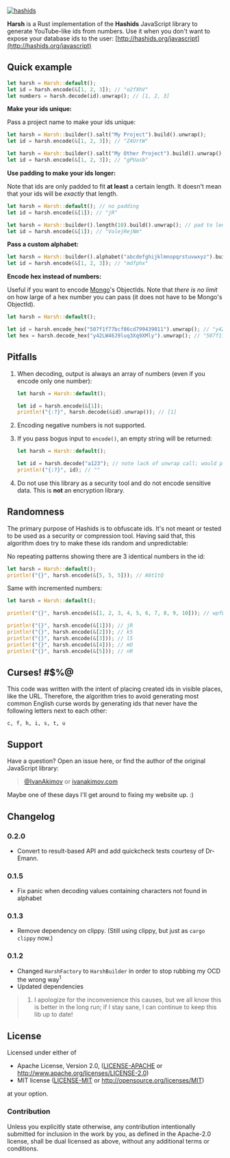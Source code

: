 
[![hashids](http://hashids.org/public/img/hashids.gif "Hashids")](http://hashids.org/)

**Harsh** is a Rust implementation of the **Hashids** JavaScript library to generate YouTube-like ids from numbers. Use it when you don't want to expose your database ids to the user: [http://hashids.org/javascript](http://hashids.org/javascript)

Quick example
-------

```rust
let harsh = Harsh::default();
let id = harsh.encode(&[1, 2, 3]); // "o2fXhV"
let numbers = harsh.decode(id).unwrap(); // [1, 2, 3]
```

**Make your ids unique:**

Pass a project name to make your ids unique:

```rust
let harsh = Harsh::builder().salt("My Project").build().unwrap();
let id = harsh.encode(&[1, 2, 3]); // "Z4UrtW"

let harsh = Harsh::builder().salt("My Other Project").build().unwrap();
let id = harsh.encode(&[1, 2, 3]); // "gPUasb"
```

**Use padding to make your ids longer:**

Note that ids are only padded to fit **at least** a certain length. It doesn't mean that your ids will be *exactly* that length.

```rust
let harsh = Harsh::default(); // no padding
let id = harsh.encode(&[1]); // "jR"

let harsh = Harsh::builder().length(10).build().unwrap(); // pad to length 10
let id = harsh.encode(&[1]); // "VolejRejNm"
```

**Pass a custom alphabet:**

```rust
let harsh = Harsh::builder().alphabet("abcdefghijklmnopqrstuvwxyz").build().unwrap(); // all lowercase
let id = harsh.encode(&[1, 2, 3]); // "mdfphx"
```

**Encode hex instead of numbers:**

Useful if you want to encode [Mongo](https://www.mongodb.com/)'s ObjectIds. Note that *there is no limit* on how large of a hex number you can pass (it does not have to be Mongo's ObjectId).

```rust
let harsh = Harsh::default();

let id = harsh.encode_hex("507f1f77bcf86cd799439011").unwrap(); // "y42LW46J9luq3Xq9XMly"
let hex = harsh.decode_hex("y42LW46J9luq3Xq9XMly").unwrap(); // "507f1f77bcf86cd799439011" 
```

Pitfalls
-------

1. When decoding, output is always an array of numbers (even if you encode only one number):

	```rust
	let harsh = Harsh::default();

    let id = harsh.encode(&[1]);
    println!("{:?}", harsh.decode(&id).unwrap()); // [1]
	```

2. Encoding negative numbers is not supported.
3. If you pass bogus input to `encode()`, an empty string will be returned:

	```rust
	let harsh = Harsh::default();

	let id = harsh.decode("a123"); // note lack of unwrap call; would panic here
	println!("{:?}", id); // ""
	```

4. Do not use this library as a security tool and do not encode sensitive data. This is **not** an encryption library.

Randomness
-------

The primary purpose of Hashids is to obfuscate ids. It's not meant or tested to be used as a security or compression tool. Having said that, this algorithm does try to make these ids random and unpredictable:

No repeating patterns showing there are 3 identical numbers in the id:

```rust
let harsh = Harsh::default();
println!("{}", harsh.encode(&[5, 5, 5])); // A6t1tQ
```

Same with incremented numbers:

```rust
let harsh = Harsh::default();

println!("{}", harsh.encode(&[1, 2, 3, 4, 5, 6, 7, 8, 9, 10])); // wpfLh9iwsqt0uyCEFjHM

println!("{}", harsh.encode(&[1])); // jR
println!("{}", harsh.encode(&[2])); // k5
println!("{}", harsh.encode(&[3])); // l5
println!("{}", harsh.encode(&[4])); // mO
println!("{}", harsh.encode(&[5])); // nR
```

Curses! #$%@
-------

This code was written with the intent of placing created ids in visible places, like the URL. Therefore, the algorithm tries to avoid generating most common English curse words by generating ids that never have the following letters next to each other:

	c, f, h, i, s, t, u

Support
-------

Have a question? Open an issue here, or find the author of the original JavaScript library: 

> [@IvanAkimov](http://twitter.com/ivanakimov) or [ivanakimov.com](http://ivanakimov.com)

Maybe one of these days I'll get around to fixing my website up. :)

Changelog
---------

### 0.2.0

- Convert to result-based API and add quickcheck tests courtesy of Dr-Emann.

### 0.1.5

- Fix panic when decoding values containing characters not found in alphabet

### 0.1.3

- Remove dependency on clippy. (Still using clippy, but just as `cargo clippy` now.)

### 0.1.2

- Changed `HarshFactory` to `HarshBuilder` in order to stop rubbing my OCD the wrong way<sup>1</sup>
- Updated dependencies

> 1. I apologize for the inconvenience this causes, but we all know this is better in the long run; if I stay sane, I can continue to keep this lib up to date!

License
-------

Licensed under either of

 * Apache License, Version 2.0, ([LICENSE-APACHE][license-url-ap2] or http://www.apache.org/licenses/LICENSE-2.0)
 * MIT license ([LICENSE-MIT][license-url-mit] or http://opensource.org/licenses/MIT)

at your option.

### Contribution

Unless you explicitly state otherwise, any contribution intentionally submitted for inclusion in the work by you, as defined in the Apache-2.0 license, shall be dual licensed as above, without any additional terms or conditions.

[travis-url]: https://travis-ci.org/archer884/harsh
[travis-image]: https://travis-ci.org/archer884/harsh.svg?branch=master

[appveyor-url]: (https://ci.appveyor.com/project/archer884/harsh)
[appveyor-image]: https://ci.appveyor.com/api/projects/status/github/archer884/harsh?branch=master&svg=true

[license-url-mit]: https://github.com/archer884/harsh/blob/master/LICENSE-MIT
[license-url-ap2]: https://github.com/archer884/harsh/blob/master/LICENSE-APACHE
